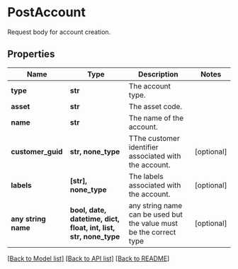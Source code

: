 # PostAccount

Request body for account creation.

## Properties
Name | Type | Description | Notes
------------ | ------------- | ------------- | -------------
**type** | **str** | The account type. | 
**asset** | **str** | The asset code. | 
**name** | **str** | The name of the account. | 
**customer_guid** | **str, none_type** | TThe customer identifier associated with the account. | [optional] 
**labels** | **[str], none_type** | The labels associated with the account. | [optional] 
**any string name** | **bool, date, datetime, dict, float, int, list, str, none_type** | any string name can be used but the value must be the correct type | [optional]

[[Back to Model list]](../README.md#documentation-for-models) [[Back to API list]](../README.md#documentation-for-api-endpoints) [[Back to README]](../README.md)


